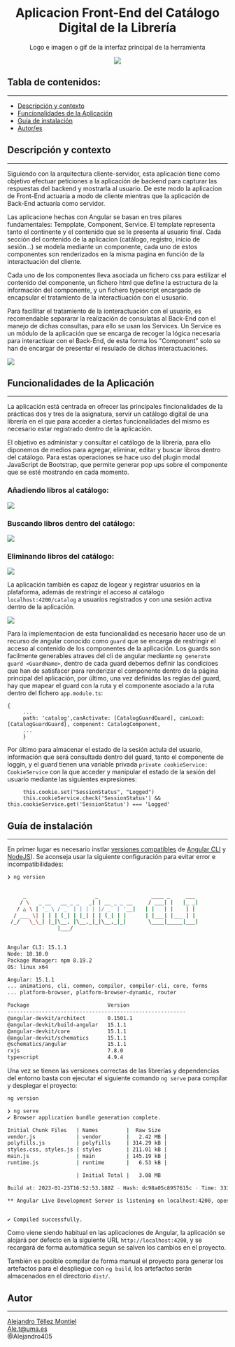 <h1 align="center">Aplicacion Front-End del Catálogo Digital  de la Librería</h1>
<p align="center"> Logo e imagen o gif de la interfaz principal de la herramienta</p>
<p align="center"><img src="https://files.logoscdn.com/v1/assets/13817708/optimized"/></p> 


## Tabla de contenidos:

---

- [Descripción y contexto](#descripción-y-contexto)
- [Funcionalidades de la Aplicación](#funcionalidades-de-la-aplicación)
- [Guía de instalación](#guía-de-instalación)
- [Autor/es](#autores)

## Descripción y contexto
---

Siguiendo con la arquitectura cliente-servidor, esta aplicación tiene como objetivo efectuar peticiones a la aplicación de backend para capturar las respuestas del backend y mostrarla al usuario. De este modo la aplicacion de Front-End actuaría a modo de cliente mientras que la aplicación de Back-End actuaría como servidor.

Las aplicacione hechas con Angular se basan en tres pilares fundamentales: Tempplate, Component, Service. El template representa tanto el continente y el contenido que se le presenta al usuario final. Cada sección del contenido de la aplicacion (catálogo, registro, inicio de sesión...) se modela mediante un componente, cada uno de estos componentes son renderizados en la misma pagina en función de la interactuación del cliente. 

Cada uno de los componentes lleva asociada un fichero css para estilizar el contenido del componente, un fichero html que define la estructura de la información del componente, y un fichero typescript encargado de encapsular el tratamiento de la interactiuación con el ususario.

Para facillitar el tratamiento de la ionteractuación con el usuario, es recomendable separarar la realización de consulatas al Back-End con el manejo de dichas consultas, para ello se usan los Services. Un Service es un módulo de la aplicación que se encarga de recoger la lógica necesaria para interactiuar con el Back-End, de esta forma los "Component" solo se han de encargar de presentar el resulado de dichas interactuaciones.

![](./demo/AngularArch.png)

## Funcionalidades de la Aplicación
---

La aplicación está centrada en ofrecer las principales fincionalidades de la prácticas dos y tres de la asignatura, servir un catálogo digital de una librería en el que para acceder a ciertas funcionalidades del mismo es necesario estar registrado dentro de la aplicación. 

El objetivo es administar y consultar el catálogo de la librería, para ello diponemos de medios para agregar, eliminar, editar y buscar libros dentro del catálogo. Para estas operaciones se hace uso del plugin modal JavaScript de Bootstrap, que permite generar pop ups sobre el componente que se esté mostrando en cada momento. 


### __Añadiendo libros al catálogo:__
![](./demo/addBook.gif)


### __Buscando libros dentro del catálogo:__

![](./demo/searchBook.gif)

### __Eliminando libros del catálogo:__

![](./demo/delBook.gif)


La aplicación también es capaz de logear y registrar usuarios en la plataforma, además de restringir el acceso al catálogo `localhost:4200/catalog` a usuarios registrados y con una sesión activa dentro de la aplicación.

![](./demo/GuardDemo.gif)

Para la implementacion de esta funcionalidad es necesario hacer uso de un recurso de angular conocido como `guard` que se encarga de restringir el acceso al contenido de los componentes de la aplicación. Los guards son facilmente generables atraves del cli de angular mediante `ng generate guard <GuardName>`, dentro de cada guard debemos definir las condicioes que han de satisfacer para renderizar el componente dentro de la página principal del aplicación, por último, una vez definidas las reglas del guard, hay que mapear el guard con la ruta y el componente asociado a la ruta dentro del fichero `app.module.ts`:

``` {r}
{  
     ...
     path: 'catalog',canActivate: [CatalogGuardGuard], canLoad: [CatalogGuardGuard], component: CatalogComponent, 
     ...
     }
```

Por último para almacenar el estado de la sesión actula del usuario, información que será consultada dentro del guard, tanto el componente de loggin, y el guard tienen una variable privada `private cookieService: CookieService` con la que acceder y manipular el estado de la sesión del usuario mediante las siguientes expresiones: 

```{ts}
     this.cookie.set("SessionStatus", "Logged")
     this.cookieService.check('SessionStatus') && this.cookieService.get('SessionStatus') === 'Logged'
 ```


## Guía de instalación
---

En primer lugar es necesario instlar [versiones compatibles](https://angular.io/cli) de [Angular CLI](https://angular.io/cli) y [NodeJS](https://nodejs.org/en/download/)). Se aconseja usar la siguiente configuración para evitar error e incompatibilidades:

```sh { background=true }
❯ ng version


     _                      _                 ____ _     ___
    / \   _ __   __ _ _   _| | __ _ _ __     / ___| |   |_ _|
   / △ \ | '_ \ / _` | | | | |/ _` | '__|   | |   | |    | |
  / ___ \| | | | (_| | |_| | | (_| | |      | |___| |___ | |
 /_/   \_\_| |_|\__, |\__,_|_|\__,_|_|       \____|_____|___|
                |___/
    

Angular CLI: 15.1.1
Node: 18.10.0
Package Manager: npm 8.19.2
OS: linux x64

Angular: 15.1.1
... animations, cli, common, compiler, compiler-cli, core, forms
... platform-browser, platform-browser-dynamic, router

Package                         Version
---------------------------------------------------------
@angular-devkit/architect       0.1501.1
@angular-devkit/build-angular   15.1.1
@angular-devkit/core            15.1.1
@angular-devkit/schematics      15.1.1
@schematics/angular             15.1.1
rxjs                            7.8.0
typescript                      4.9.4
```

Una vez se tienen las versiones correctas de las librerías y dependencias del entorno basta con ejecutar el siguiente comando `ng serve` para compilar y desplegar el proyecto:

```sh {background=true}
ng version
```

```sh { background=true }
❯ ng serve
✔ Browser application bundle generation complete.

Initial Chunk Files   | Names         |  Raw Size
vendor.js             | vendor        |   2.42 MB | 
polyfills.js          | polyfills     | 314.29 kB | 
styles.css, styles.js | styles        | 211.01 kB | 
main.js               | main          | 145.19 kB | 
runtime.js            | runtime       |   6.53 kB | 

                      | Initial Total |   3.08 MB

Build at: 2023-01-23T16:52:53.188Z - Hash: dc98a05c8957615c - Time: 3331ms

** Angular Live Development Server is listening on localhost:4200, open your browser on http://localhost:4200/ **


✔ Compiled successfully.
```

Como viene siendo habitual en las aplicaciones de Angular, la aplicación se alojará por defecto en la siguiente URL `http://localhost:4200`, y se recargará de forma automática segun se salven los cambios en el proyecto.

También es posible compilar de forma manual el proyecto para generar los artefactos para el despliegue con `ng build`, los artefactos serán almacenados en el directorio `dist/`.

## Autor

---

[Alejandro Téllez Montiel](https://github.com/Alejandro405/bibliotecaDSTApp)           
Ale.t@uma.es   
@Alejandro405
